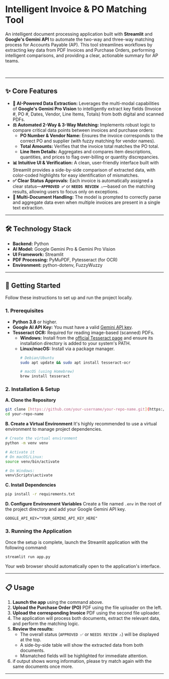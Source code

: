 # Intelligent Invoice & PO Matching Tool


An intelligent document processing application built with **Streamlit** and **Google's Gemini API** to automate the two-way and three-way matching process for Accounts Payable (AP). This tool streamlines workflows by extracting key data from PDF Invoices and Purchase Orders, performing intelligent comparisons, and providing a clear, actionable summary for AP teams.

<br>



---

## ✨ Core Features

* **🤖 AI-Powered Data Extraction:** Leverages the multi-modal capabilities of **Google's Gemini Pro Vision** to intelligently extract key fields (Invoice #, PO #, Dates, Vendor, Line Items, Totals) from both digital and scanned PDFs.
* **⚖️ Automated 2-Way & 3-Way Matching:** Implements robust logic to compare critical data points between invoices and purchase orders:
    * **PO Number & Vendor Name:** Ensures the invoice corresponds to the correct PO and supplier (with fuzzy matching for vendor names).
    * **Total Amounts:** Verifies that the invoice total matches the PO total.
    * **Line Item Details:** Aggregates and compares item descriptions, quantities, and prices to flag over-billing or quantity discrepancies.
* **📊 Intuitive UI & Verification:** A clean, user-friendly interface built with Streamlit provides a side-by-side comparison of extracted data, with color-coded highlights for easy identification of mismatches.
* **✅ Clear Status Approvals:** Each invoice is automatically assigned a clear status—**`APPROVED ✅`** or **`NEEDS REVIEW ⚠️`**—based on the matching results, allowing users to focus only on exceptions.
* **📄 Multi-Document Handling:** The model is prompted to correctly parse and aggregate data even when multiple invoices are present in a single text extraction.

---

## 🛠️ Technology Stack

* **Backend:** Python
* **AI Model:** Google Gemini Pro & Gemini Pro Vision
* **UI Framework:** Streamlit
* **PDF Processing:** PyMuPDF, Pytesseract (for OCR)
* **Environment:** python-dotenv, FuzzyWuzzy

---

## 🚀 Getting Started

Follow these instructions to set up and run the project locally.

### 1. Prerequisites

* **Python 3.8** or higher.
* **Google AI API Key:** You must have a valid [Gemini API key](https://ai.google.dev/).
* **Tesseract OCR:** Required for reading image-based (scanned) PDFs.
    * **Windows:** Install from the [official Tesseract page](https://github.com/tesseract-ocr/tesseract) and ensure its installation directory is added to your system's PATH.
    * **Linux/macOS:** Install via a package manager.
        ```bash
        # Debian/Ubuntu
        sudo apt update && sudo apt install tesseract-ocr

        # macOS (using Homebrew)
        brew install tesseract
        ```

### 2. Installation & Setup

**A. Clone the Repository**
```bash
git clone [https://github.com/your-username/your-repo-name.git](https://github.com/your-username/your-repo-name.git)
cd your-repo-name
```

**B. Create a Virtual Environment**
It's highly recommended to use a virtual environment to manage project dependencies.
```bash
# Create the virtual environment
python -m venv venv

# Activate it
# On macOS/Linux:
source venv/bin/activate

# On Windows:
venv\Scripts\activate
```

**C. Install Dependencies**
```bash
pip install -r requirements.txt
```

**D. Configure Environment Variables**
Create a file named `.env` in the root of the project directory and add your Google Gemini API key.
```env
GOOGLE_API_KEY="YOUR_GEMINI_API_KEY_HERE"
```

### 3. Running the Application

Once the setup is complete, launch the Streamlit application with the following command:
```bash
streamlit run app.py
```
Your web browser should automatically open to the application's interface.

---

## 📋 Usage

1.  **Launch the app** using the command above.
2.  **Upload the Purchase Order (PO)** PDF using the file uploader on the left.
3.  **Upload the corresponding Invoice** PDF using the second file uploader.
4.  The application will process both documents, extract the relevant data, and perform the matching logic.
5.  **Review the results:**
    * The overall status (`APPROVED ✅` or `NEEDS REVIEW ⚠️`) will be displayed at the top.
    * A side-by-side table will show the extracted data from both documents.
    * Mismatched fields will be highlighted for immediate attention.
6. if output shows worng information, please try match again with the same documents once more.

---

